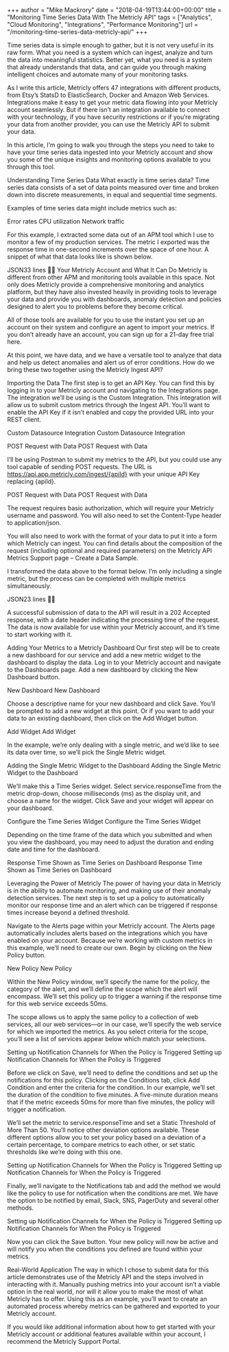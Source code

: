 +++
author = "Mike Mackrory"
date = "2018-04-19T13:44:00+00:00"
title = "Monitoring Time Series Data With The Metricly API"
tags = ["Analytics", "Cloud Monitoring", "Integrations", "Performance Monitoring"]
url = "/monitoring-time-series-data-metricly-api/"
+++

Time series data is simple enough to gather, but it is not very useful in its raw form. What you need is a system which can ingest, analyze and turn the data into meaningful statistics. Better yet, what you need is a system that already understands that data, and can guide you through making intelligent choices and automate many of your monitoring tasks.

As I write this article, Metricly offers 47 integrations with different products, from Etsy’s StatsD to ElasticSearch, Docker and Amazon Web Services. Integrations make it easy to get your metric data flowing into your Metricly account seamlessly. But if there isn’t an integration available to connect with your technology, if you have security restrictions or if you’re migrating your data from another provider, you can use the Metricly API to submit your data.

In this article, I’m going to walk you through the steps you need to take to have your time series data ingested into your Metricly account and show you some of the unique insights and monitoring options available to you through this tool.

Understanding Time Series Data
What exactly is time series data? Time series data consists of a set of data points measured over time and broken down into discrete measurements, in equal and sequential time segments.

Examples of time series data might include metrics such as:

Error rates
CPU utilization
Network traffic

For this example, I extracted some data out of an APM tool which I use to monitor a few of my production services. The metric I exported was the response time in one-second increments over the space of one hour. A snippet of what that data looks like is shown below.

JSON33 lines

Your Metricly Account and What It Can Do
Metricly is different from other APM and monitoring tools available in this space. Not only does Metricly provide a comprehensive monitoring and analytics platform, but they have also invested heavily in providing tools to leverage your data and provide you with dashboards, anomaly detection and policies designed to alert you to problems before they become critical.

All of those tools are available for you to use the instant you set up an account on their system and configure an agent to import your metrics. If you don’t already have an account, you can sign up for a 21-day free trial here.

At this point, we have data, and we have a versatile tool to analyze that data and help us detect anomalies and alert us of error conditions. How do we bring these two together using the Metricly Ingest API?

Importing the Data
The first step is to get an API Key. You can find this by logging in to your Metricly account and navigating to the Integrations page. The integration we’ll be using is the Custom Integration. This integration will allow us to submit custom metrics through the Ingest API.  You’ll want to enable the API Key if it isn’t enabled and copy the provided URL into your REST client.

Custom Datasource Integration
Custom Datasource Integration

POST Request with Data
POST Request with Data

I’ll be using Postman to submit my metrics to the API, but you could use any tool capable of sending POST requests. The URL is https://api.app.metricly.com/ingest/{apiId}  with your unique API Key replacing {apiId}.

POST Request with Data
POST Request with Data

The request requires basic authorization, which will require your Metricly username and password. You will also need to set the Content-Type header to application/json.

You will also need to work with the format of your data to put it into a form which Metricly can ingest. You can find details about the composition of the request (including optional and required parameters) on the Metricly API Metrics Support page – Create a Data Sample.

I transformed the data above to the format below. I’m only including a single metric, but the process can be completed with multiple metrics simultaneously.

JSON23 lines

 

A successful submission of data to the API will result in a 202 Accepted response, with a date header indicating the processing time of the request. The data is now available for use within your Metricly account, and it’s time to start working with it.

Adding Your Metrics to a Metricly Dashboard
Our first step will be to create a new dashboard for our service and add a new metric widget to the dashboard to display the data. Log in to your Metricly account and navigate to the Dashboards page. Add a new dashboard by clicking the New Dashboard button.

New Dashboard
New Dashboard

Choose a descriptive name for your new dashboard and click Save. You’ll be prompted to add a new widget at this point. Or if you want to add your data to an existing dashboard, then click on the Add Widget button.

Add Widget
Add Widget

In the example, we’re only dealing with a single metric, and we’d like to see its data over time, so we’ll pick the Single Metric widget.

Adding the Single Metric Widget to the Dashboard
Adding the Single Metric Widget to the Dashboard

We’ll make this a Time Series widget. Select service.responseTime from the metric drop-down, choose milliseconds (ms) as the display unit, and choose a name for the widget. Click Save and your widget will appear on your dashboard.

Configure the Time Series Widget
Configure the Time Series Widget

Depending on the time frame of the data which you submitted and when you view the dashboard, you may need to adjust the duration and ending date and time for the dashboard.

Response Time Shown as Time Series on Dashboard
Response Time Shown as Time Series on Dashboard

Leveraging the Power of Metricly
The power of having your data in Metricly is in the ability to automate monitoring, and making use of their anomaly detection services. The next step is to set up a policy to automatically monitor our response time and an alert which can be triggered if response times increase beyond a defined threshold.

Navigate to the Alerts page within your Metricly account. The Alerts page automatically includes alerts based on the integrations which you have enabled on your account. Because we’re working with custom metrics in this example, we’ll need to create our own. Begin by clicking on the New Policy button.

New Policy
New Policy

Within the New Policy window, we’ll specify the name for the policy, the category of the alert, and we’ll define the scope which the alert will encompass. We’ll set this policy up to trigger a warning if the response time for this web service exceeds 50ms.

The scope allows us to apply the same policy to a collection of web services, all our web services—or in our case, we’ll specify the web service for which we imported the metrics. As you select criteria for the scope, you’ll see a list of services appear below which match your selections.

Setting up Notification Channels for When the Policy is Triggered
Setting up Notification Channels for When the Policy is Triggered

Before we click on Save, we’ll need to define the conditions and set up the notifications for this policy. Clicking on the Conditions tab, click Add Condition and enter the criteria for the condition. In our example, we’ll set the duration of the condition to five minutes. A five-minute duration means that if the metric exceeds 50ms for more than five minutes, the policy will trigger a notification.

We’ll set the metric to service.responseTime and set a Static Threshold of More Than 50. You’ll notice other deviation options available. These different options allow you to set your policy based on a deviation of a certain percentage, to compare metrics to each other, or set static thresholds like we’re doing with this one.

Setting up Notification Channels for When the Policy is Triggered
Setting up Notification Channels for When the Policy is Triggered

Finally, we’ll navigate to the Notifications tab and add the method we would like the policy to use for notification when the conditions are met. We have the option to be notified by email, Slack, SNS, PagerDuty and several other methods.

Setting up Notification Channels for When the Policy is Triggered
Setting up Notification Channels for When the Policy is Triggered

Now you can click the Save button. Your new policy will now be active and will notify you when the conditions you defined are found within your metrics.

Real-World Application
The way in which I chose to submit data for this article demonstrates use of the Metricly API and the steps involved in interacting with it. Manually pushing metrics into your account isn’t a viable option in the real world, nor will it allow you to make the most of what Metricly has to offer. Using this as an example, you’ll want to create an automated process whereby metrics can be gathered and exported to your Metricly account.

If you would like additional information about how to get started with your Metricly account or additional features available within your account, I recommend the Metricly Support Portal.